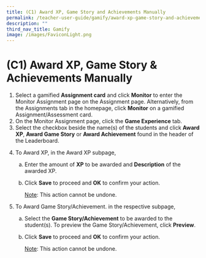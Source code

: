 ```yaml
---
title: (C1) Award XP, Game Story and Achievements Manually
permalink: /teacher-user-guide/gamify/award-xp-game-story-and-achievements-manually/
description: ""
third_nav_title: Gamify
image: /images/FaviconLight.png
---
```

<h1 id="-award-xp-game-story-achievements-manually-">(C1) Award XP, Game Story &amp; Achievements Manually</h1>
<ol>
<li>Select a gamified <strong>Assignment card</strong> and click <strong>Monitor</strong> to enter the Monitor Assignment page on the Assignment page. Alternatively, from the Assignments tab in the homepage, click <strong>Monitor</strong> on a gamified Assignment/Assessment card.</li>
<li>On the Monitor Assignment page, click the <strong>Game Experience</strong> tab. </li>
<li>Select the checkbox beside the name(s) of the students and click <strong>Award XP</strong>, <strong>Award Game Story</strong> or <strong>Award Achievement</strong> found in the header of the Leaderboard.</li>
<li><p>To Award XP, in the Award XP subpage,</p>
<ol style="list-style-type: lower-alpha;">
<li>Enter the amount of <strong>XP</strong> to be awarded and <strong>Description</strong> of the awarded XP.</li>
<li><p>Click <strong>Save</strong> to proceed and <strong>OK</strong> to confirm your action.</p>
	<p><u>Note</u>: This action cannot be undone.</p>
</li>
</ol>
</li>
<li><p>To Award Game Story/Achievement. in the respective subpage,</p>
<ol style="list-style-type: lower-alpha;">
<li>Select the <strong>Game Story/Achievement</strong> to be awarded to the student(s). To preview the Game Story/Achievement, click <strong>Preview</strong>.</li>
<li><p>Click <strong>Save</strong> to proceed and <strong>OK</strong> to confirm your action.</p>
	<p><u>Note</u>: This action cannot be undone.</p>
</li>
</ol>
</li>
</ol>